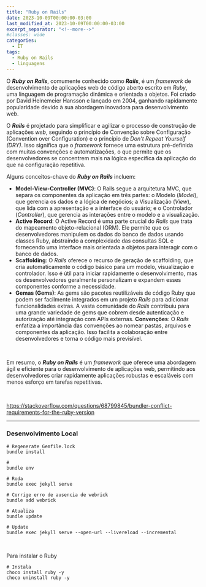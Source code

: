 ```yaml
---
title: "Ruby on Rails"
date: 2023-10-09T00:00:00-03:00
last_modified_at: 2023-10-09T00:00:00-03:00
excerpt_separator: "<!--more-->"
#classes: wide
categories:
  - IT
tags:
  - Ruby on Rails
  - linguagens
---
```


O **_Ruby on Rails_**, comumente conhecido como **_Rails_**, é um _framework_ de desenvolvimento de aplicações web de código aberto escrito em _Ruby_, uma linguagem de programação dinâmica e orientada a objetos. Foi criado por David Heinemeier Hansson e lançado em 2004, ganhando rapidamente popularidade devido à sua abordagem inovadora para desenvolvimento web.

O **_Rails_** é projetado para simplificar e agilizar o processo de construção de aplicações _web_, seguindo o princípio de Convenção sobre Configuração (Convention over Configuration) e o princípio de _Don't Repeat Yourself (DRY)_. Isso significa que o _framework_ fornece uma estrutura pré-definida com muitas convenções e automatizações, o que permite que os desenvolvedores se concentrem mais na lógica específica da aplicação do que na configuração repetitiva.

Alguns conceitos-chave do **_Ruby on Rails_** incluem:

- **Model-View-Controller (MVC)**: O Rails segue a arquitetura MVC, que separa os componentes da aplicação em três partes: o Modelo (_Model_), que gerencia os dados e a lógica de negócios; a Visualização (_View_), que lida com a apresentação e a interface do usuário; e o Controlador (_Controller_), que gerencia as interações entre o modelo e a visualização.
- **Active Record**: O Active Record é uma parte crucial do _Rails_ que trata do mapeamento objeto-relacional (ORM). Ele permite que os desenvolvedores manipulem os dados do banco de dados usando classes Ruby, abstraindo a complexidade das consultas SQL e fornecendo uma interface mais orientada a objetos para interagir com o banco de dados.
- **Scaffolding**: O _Rails_ oferece o recurso de geração de scaffolding, que cria automaticamente o código básico para um modelo, visualização e controlador. Isso é útil para iniciar rapidamente o desenvolvimento, mas os desenvolvedores geralmente personalizam e expandem esses componentes conforme a necessidade.
- **Gemas (Gems)**: As gems são pacotes reutilizáveis de código Ruby que podem ser facilmente integrados em um projeto _Rails_ para adicionar funcionalidades extras. A vasta comunidade do _Rails_ contribuiu para uma grande variedade de gems que cobrem desde autenticação e autorização até integração com APIs externas.
  **Convenções**: O _Rails_ enfatiza a importância das convenções ao nomear pastas, arquivos e componentes da aplicação. Isso facilita a colaboração entre desenvolvedores e torna o código mais previsível.

<br>

Em resumo, o **_Ruby on Rails_** é um _framework_ que oferece uma abordagem ágil e eficiente para o desenvolvimento de aplicações web, permitindo aos desenvolvedores criar rapidamente aplicações robustas e escaláveis com menos esforço em tarefas repetitivas.

<br>

https://stackoverflow.com/questions/68799845/bundler-conflict-requirements-for-the-ruby-version

---

### Desenvolvimento Local

```shell
# Regenerate Gemfile.lock
bundle install

#
bundle env

# Roda
bundle exec jekyll serve

# Corrige erro de ausencia de webrick
bundle add webrick

# Atualiza
bundle update

# Update
bundle exec jekyll serve --open-url --livereload --incremental
```

<br>

Para instalar o Ruby

```shell
# Instala
choco install ruby -y
choco uninstall ruby -y
```
